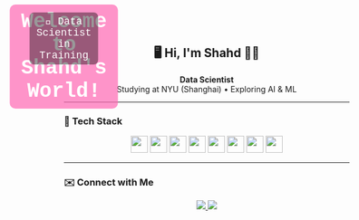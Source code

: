 <div align="center" style="position: relative; display: inline-block;">


  <h1 style="
    position: absolute;
    top: 30%;
    left: 50%;
    transform: translate(-50%, -50%);
    color: white;
    font-size: 36px;
    background-color: rgba(255, 105, 180, 0.7);
    padding: 10px 20px;
    border-radius: 10px;
    font-family: 'Courier New', Courier, monospace;">
    Welcome to Shahd's World!
  </h1>

  <p style="
    position: absolute;
    top: 70%;
    left: 50%;
    transform: translate(-50%, -50%);
    color: white;
    font-size: 18px;
    background-color: rgba(0, 0, 0, 0.4);
    padding: 6px 12px;
    border-radius: 8px;
    font-family: 'Courier New', Courier, monospace;">
    👾 Data Scientist in Training
  </p>

</div>


<h2 align="center">🖥️ Hi, I'm Shahd 👩‍💻</h2>
<p align="center">
  <b>Data Scientist</b><br>
  Studying at NYU (Shanghai) • Exploring AI & ML 
</p>

---

### 🧠 Tech Stack

<div align="center">
  <img src="https://cdn.jsdelivr.net/gh/devicons/devicon/icons/python/python-original.svg" height="30" />
  <img src="https://cdn.jsdelivr.net/gh/devicons/devicon/icons/numpy/numpy-original.svg" height="30" />
  <img src="https://cdn.jsdelivr.net/gh/devicons/devicon/icons/pandas/pandas-original.svg" height="30" />
  <img src="https://cdn.jsdelivr.net/gh/devicons/devicon/icons/tensorflow/tensorflow-original.svg" height="30" />
  <img src="https://cdn.jsdelivr.net/gh/devicons/devicon/icons/pytorch/pytorch-original.svg" height="30" />
  <img src="https://cdn.jsdelivr.net/gh/devicons/devicon/icons/cplusplus/cplusplus-original.svg" height="30" />
  <img src="https://cdn.jsdelivr.net/gh/devicons/devicon/icons/jupyter/jupyter-original.svg" height="30" />
  <img src="https://cdn.jsdelivr.net/gh/devicons/devicon/icons/anaconda/anaconda-original.svg" height="30" />
</div>

---


### ✉️ Connect with Me

<div align="center">
  <a href="mailto:smk8979@nyu.edu" target="_blank">
    <img src="https://img.shields.io/static/v1?message=Gmail&logo=gmail&label=&color=E91E63&logoColor=white&style=for-the-badge" />
  </a>
  <a href="https://www.linkedin.com/in/shahd-kamal-0b6658160/" target="_blank">
    <img src="https://img.shields.io/static/v1?message=LinkedIn&logo=linkedin&label=&color=E91E63&logoColor=white&style=for-the-badge" />
  </a>
</div>



